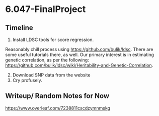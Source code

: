 # 6.047-FinalProject

## Timeline 
1. Install LDSC tools for score regression.

Reasonably chill process using https://github.com/bulik/ldsc. There are some useful tutorials there, as well. Our primary interest is in estimating genetic correlation, as per the following: https://github.com/bulik/ldsc/wiki/Heritability-and-Genetic-Correlation.

2. Download SNP data from the website
3. Cry profusely.

## Writeup/ Random Notes for Now

https://www.overleaf.com/7238811cscdzymnmskg
